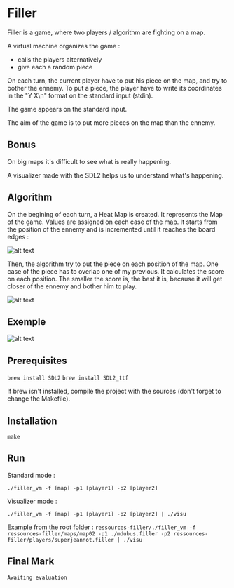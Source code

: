 # Filler

Filler is a game, where two players / algorithm are fighting on a map. 

A virtual machine organizes the game :
- calls the players alternatively
- give each a random piece

On each turn, the current player have to put his piece on the map, and try to bother the ennemy. 
To put a piece, the player have to write its coordinates in the "Y X\n" format on the standard input (stdin). 

The game appears on the standard input. 

The aim of the game is to put more pieces on the map than the ennemy. 

## Bonus

On big maps it's difficult to see what is really happening.

A visualizer made with the SDL2 helps us to understand what's happening.

## Algorithm

On the begining of each turn, a Heat Map is created. It represents the Map of the game. 
Values are assigned on each case of the map. It starts from the position of the ennemy and is incremented until it reaches the board edges :

![alt text](https://github.com/mdubus/filler/blob/master/img/heat-map.png)

Then, the algorithm try to put the piece on each position of the map. One case of the piece has to overlap one of my previous. It calculates the score on each position. 
The smaller the score is, the best it is, because it will get closer of the ennemy and bother him to play. 

![alt text](https://github.com/mdubus/filler/blob/master/img/calculate-score.png)

## Exemple 

![alt text](https://github.com/mdubus/filler/blob/master/img/mdubus-filler-ecole-42.gif)

## Prerequisites

`brew install SDL2`
`brew install SDL2_ttf`

If brew isn't installed, compile the project with the sources (don't forget to change the Makefile).

## Installation

`make`

## Run

Standard mode : 

`./filler_vm -f [map] -p1 [player1] -p2 [player2]`

Visualizer mode :

`./filler_vm -f [map] -p1 [player1] -p2 [player2] | ./visu`

Example from the root folder : 
`ressources-filler/./filler_vm -f ressources-filler/maps/map02 -p1 ./mdubus.filler -p2 ressources-filler/players/superjeannot.filler | ./visu`

## Final Mark

`Awaiting evaluation`
